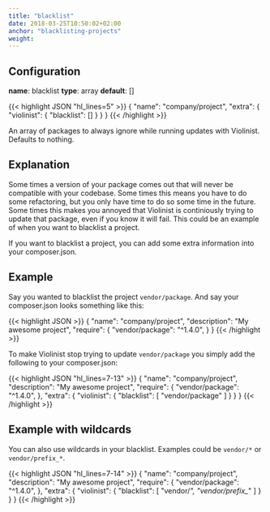 ```yaml
---
title: "blacklist"
date: 2018-03-25T10:50:02+02:00
anchor: "blacklisting-projects"
weight: 
---
```


## Configuration

__name__: blacklist
__type__: array
__default__: []

{{< highlight JSON "hl_lines=5" >}}
{
  "name": "company/project",
  "extra": {
    "violinist": {
      "blacklist": []
    }
  }
}
{{< /highlight >}}


An array of packages to always ignore while running updates with Violinist. Defaults to nothing.

## Explanation

Some times a version of your package comes out that will never be compatible with your codebase. Some times this means you have to do some refactoring, but you only have time to do so some time in the future. Some times this makes you annoyed that Violinist is continiously trying to update that package, even if you know it will fail. This could be an example of when you want to blacklist a project.

If you want to blacklist a project, you can add some extra information into your composer.json.

## Example

Say you wanted to blacklist the project `vendor/package`. And say your composer.json looks something like this:

{{< highlight JSON >}}
{
  "name": "company/project",
  "description": "My awesome project",
  "require": {
    "vendor/package": "^1.4.0",
  }
}
{{< /highlight >}}


To make Violinist stop trying to update `vendor/package` you simply add the following to your composer.json:


{{< highlight JSON "hl_lines=7-13" >}}
{
  "name": "company/project",
  "description": "My awesome project",
  "require": {
    "vendor/package": "^1.4.0",
  },
  "extra": {
    "violinist": {
      "blacklist": [
        "vendor/package"
      ]
    }
  }
}
{{< /highlight >}}


## Example with wildcards

You can also use wildcards in your blacklist. Examples could be `vendor/*` or `vendor/prefix_*`.


{{< highlight JSON "hl_lines=7-14" >}}
{
  "name": "company/project",
  "description": "My awesome project",
  "require": {
    "vendor/package": "^1.4.0",
  },
  "extra": {
    "violinist": {
      "blacklist": [
        "vendor/*",
        "vendor/prefix_*"
      ]
    }
  }
}
{{< /highlight >}}